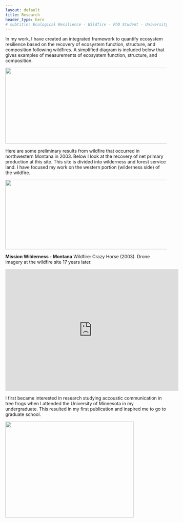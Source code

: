 ```yaml
---
layout: default
title: Research
header_type: hero
# subtitle: Ecological Resilience - Wildfire - PhD Student - University of Montana
---
```


In my work, I have created an integrated framework to quantify ecosystem resilience based on the recovery of ecosystem function, structure, and composition following wildfires. A simplified diagram is included below that gives examples of measurements of ecosystem function, structure, and composition.

<img src="https://mariejjohnson.github.io/assets/images/flowEx_nowhitebackground.png" width="620.33" height="236.67">

Here are some preliminary results from wildfire that occurred in northwestern Montana in 2003. Below I look at the recovery of net primary production at this site. This site is divided into wilderness and forest service land. I have focused my work on the western portion (wilderness side) of the wildfire.

<img src="https://mariejjohnson.github.io/assets/images/Percent_Recovery.png" width="702" height="217.5">

**Mission Wilderness - Montana**
Wildfire: Crazy Horse (2003). Drone imagery at the wildfire site 17 years later.

<iframe
    width="540"
    height="380"
    src="https://www.youtube.com/embed/aMwzrtX1nTA"
    frameborder="0"
    allow="autoplay; encrypted-media"
    allowfullscreen
>
</iframe>

I first became interested in research studying accoustic communication in tree frogs when I attended the University of Minnesota in my undergraduate. This resulted in my first publication and inspired me to go to graduate school.

<img src="https://mariejjohnson.github.io/assets/images/frogs.JPG" width="400" height="300">
